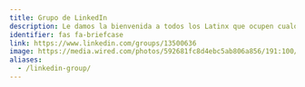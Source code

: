 ```yaml
---
title: Grupo de LinkedIn
description: Le damos la bienvenida a todos los Latinx que ocupen cualquier puesto dentro de la industria de la tecnología.
identifier: fas fa-briefcase
link: https://www.linkedin.com/groups/13500636
image: https://media.wired.com/photos/592681fc8d4ebc5ab806a856/191:100/pass/LinkedIn_HP.jpg
aliases:
  - /linkedin-group/
---
```

